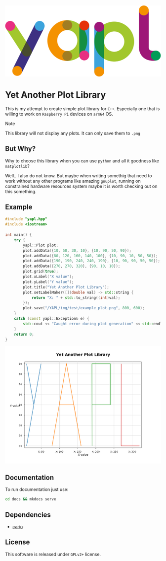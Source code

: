![logo](./img/logo.png)

# Yet Another Plot Library
This is my attempt to create simple plot library for `C++`. Especially one that is willing to work on `Raspberry Pi` devices on `arm64` OS. 

> [!NOTE]
> This library will not display any plots. It can only save them to `.png`

## But Why?
Why to choose this library when you can use `python` and all it goodness like `matplotlib`?

Well.. I also do not know. But maybe when writing somethig that need to work without any other programs like amazing `gnuplot`, running on constrained hardware resources system maybe it is worth checking out on this something.

## Example

```cpp
#include "yapl.hpp"
#include <iostream>

int main() {
    try {
        yapl::Plot plot;
        plot.addData({10, 50, 30, 10}, {10, 90, 50, 90});
        plot.addData({80, 120, 160, 140, 100}, {10, 90, 10, 50, 50});
        plot.addData({190, 190, 240, 240, 190}, {10, 90, 90, 50, 50});
        plot.addData({270, 270, 320}, {90, 10, 10});
        plot.grid(true);
        plot.xLabel("X value");
        plot.yLabel("Y value");
        plot.title("Yet Another Plot Library");
        plot.setLabelMaker([](double val) -> std::string {
            return "X: " + std::to_string((int)val);
        });
        plot.save("/YAPL/img/test/example_plot.png", 800, 600);
    }
    catch (const yapl::Exception& e) {
        std::cout << "Caught error during plot generation" << std::endl;
    }
    return 0;
}
```

![output](./img/example_plot.png)

## Documentation
To run documentation just use:
```sh
cd docs && mkdocs serve
```

## Dependencies
- [cario](https://www.cairographics.org/)

## License
This software is released under `GPLv2+` license.